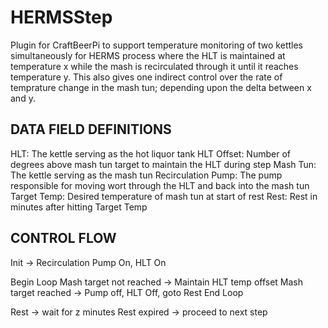 # HERMSStep
Plugin for CraftBeerPi to support temperature monitoring of two kettles simultaneously for HERMS process where the HLT is 
maintained at temperature x while the mash is recirculated through it until it reaches temperature y. This also gives one 
indirect control over the rate of temprature change in the mash tun; depending upon the delta between x and y. 

DATA FIELD DEFINITIONS
--------------------------------------------------------------------
HLT: The kettle serving as the hot liquor tank
HLT Offset: Number of degrees above mash tun target to maintain the HLT during step
Mash Tun: The kettle serving as the mash tun
Recirculation Pump: The pump responsible for moving wort through the HLT and back into the mash tun
Target Temp: Desired temperature of mash tun at start of rest
Rest: Rest in minutes after hitting Target Temp

CONTROL FLOW
--------------------------------------------------------------------
Init -> Recirculation Pump On, HLT On

Begin Loop
   Mash target not reached -> Maintain HLT temp offset
   Mash target reached -> Pump off, HLT Off, goto Rest
End Loop

Rest -> wait for z minutes
Rest expired -> proceed to next step

